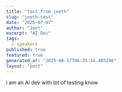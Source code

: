 ```yaml
---
title: "test from jeeth"
slug: "jeeth-test"
date: "2025-07-07"
author: "Jeet"
excerpt: "AI Dev"
tags:
  - speakers
published: true
featured: true
generated_at: "2025-08-17T06:35:14.485296"
layout: "post"
---
```


i am an Ai dev with lot of testing know